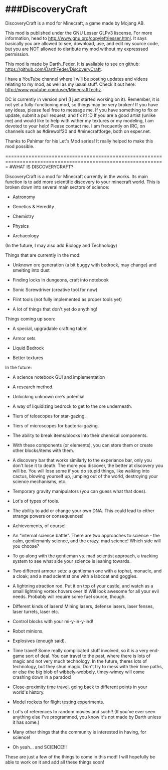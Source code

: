 ###DiscoveryCraft
==============

DiscoveryCraft is a mod for Minecraft, a game made by Mojang AB.


This mod is published under the GNU Lesser GLPv3 liscense. For more information, head to http://www.gnu.org/copyleft/lesser.html.
It says basically you are allowed to see, download, use, and edit my source code, but you are NOT allowed to disribute my mod without my expresssed permission.

This mod is made by Darth_Feder. It is avaliable to see on github: https://github.com/DarthFeder/DiscoveryCraft.

I have a YouTube channel where I will be posting updates and videos relating to my mod, as well as my usual stuff.
Check it out here: http://www.youtube.com/user/MinecraftTechz.

DC is currently in version pre1 (I just started working on it). Remember, it is not yet a fully-functioning mod, so things may be very broken!
If you have any ideas, please feel free to message me. If you have something to fix or update, submit a pull request, and fix it! :D
If you are a good artist (unlike me) and would like to help with wither my textures or my modeling, I am devoted to your help! Please contact me.
I am frequently on IRC, on channels such as #direwolf20 and #minecraftforge, both on esper.net.

Thanks to Pahimar for his Let's Mod series! It really helped to make this mod possible.

=============================================================================================================
#WHAT IS DISCOVERYCRAFT?

DiscoveryCraft is a mod for Minecraft currently in the works. Its main function is to add more scientific discovery
to your minecraft world. This is broken down into several main sectors of science:

- Astronomy

- Genetics & Heredity

- Chemistry

- Physics

- Archaeology

(In the future, I may also add Biology and Technology)

Things that are currently in the mod:

- Unknown ore generation (a bit buggy with bedrock, may change) and smelting into dust

- Finding locks in dungeons, craft into notebook

- Sonic Screwdriver (creative tool for now)

- Flint tools (not fully implemented as proper tools yet)

- A lot of things that don't yet do anything!

Things coming up soon:

- A special, upgradable crafting table!

- Armor sets

- Liquid Bedrock

- Better textures

In the future:

- A science notebook GUI and implementation

- A research method.

- Unlocking unknown ore's potential

- A way of liquidizing bedrock to get to the ore underneath.

- Tiers of teloscopes for star-gazing.

- Tiers of microscopes for bacteria-gazing.

- The ability to break items/blocks into their chemical components.

- With these components (or elements), you can store them or create other blocks/items with them.

- A discovery bar that works similarly to the experiance bar, only you don't lose it to death. The more you discover, the better at discovery you will be. You will lose some if you do stupid things, like walking into cactus, blowing yourself up, jumping out of the world, destroying your science mechanisms, etc.
  
- Temporary gravity manipulators (you can guess what that does).

- Lot's of types of tools.

- The ability to add or change your own DNA. This could lead to either strange powers or consequences!

- Achievements, of course!

- An "internal science battle". There are two approaches to science - the calm, gentlemanly science, and the crazy, mad science! Which side will you choose?

- To go along with the gentleman vs. mad scientist approach, a tracking system to see what side your science is leaning towards.

- Two different armour sets: a gentleman one with a tophat, monacle, and a cloak; and a mad scientist one with a labcoat and goggles.

- A lightning atraction rod. Put it on top of your castle, and watch as a small lightning vortex hovers over it! Will look awesome for all your evil needs. Probably will require some fuel source, though.

- Different kinds of lasers! Mining lasers, defense lasers, laser fenses, laser turrets, laser etc.

- Control blocks with your mi-y-in-y-ind!

- Robot minions.

- Explosives (enough said).

- Time travel! Some really complicated stuff involved, so it is a very end-game sort of deal. You can travel to the past, where there is lots of magic and not very much technology. In the future, theres lots of technology, but they shun magic. Don't try to mess with their time paths, or else the big blob of wibbely-wobbely, timey-wimey will come crashing down in a paradox!

- Close-proximity time travel, going back to different points in your world's history.

- Model rockets for flight testing experiments.

- Lot's of references to random movies and such!! (If you've ever seen anything else I've programmed, you know it's not made by Darth unless it has some.)

- Many other things that the community is interested in having, for science!

- Oh yeah... and SCIENCE!!!

These are just a few of the things to come in this mod! I will hopefully be able to work on it and add all these things soon!
